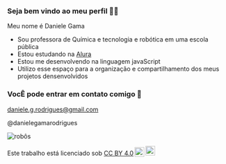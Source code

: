 ### Seja bem vindo ao meu perfil 👋💙

Meu nome é Daniele Gama

- Sou professora de Química e tecnologia e robótica em uma escola pública
- Estou estudando na [Alura](www.alura.com.br)
- Estou me desenvolvendo na linguagem javaScript
- Utilizo esse espaço para a organização e compartilhamento dos meus projetos densenvolvidos

### VocÊ pode entrar em contato comigo 📧

daniele.g.rodrigues@gmail.com

@danielegamarodrigues

![robôs](https://media1.tenor.com/m/YClK1LL6RPoAAAAC/shelbywalk-boss.gif)

<p xmlns:cc="http://creativecommons.org/ns#" >Este trabalho está licenciado sob <a href="https://creativecommons.org/licenses/by/4.0/?ref=chooser-v1" target="_blank" rel="license noopener noreferrer" style="display:inline-block;">CC BY 4.0<img style="height:22px!important;margin-left:3px;vertical-align:text-bottom ;" src="https://mirrors.creativecommons.org/presskit/icons/cc.svg?ref=chooser-v1" alt=""><img style="height:22px!important;margin-left:3px;vertical -align:texto inferior;" src="https://mirrors.creativecommons.org/presskit/icons/by.svg?ref=chooser-v1" alt=""></a></p>
